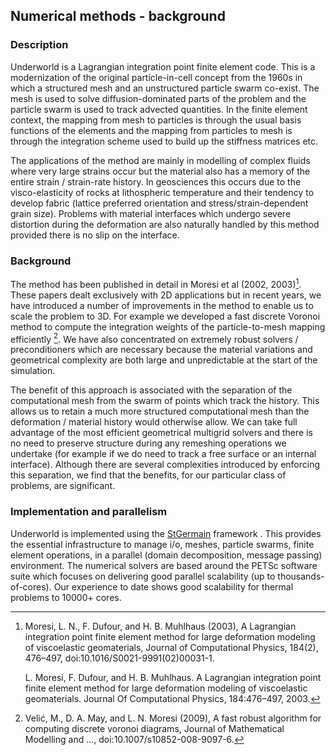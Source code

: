 ## Numerical methods - background

### Description

Underworld is a Lagrangian integration point finite element code. This is a modernization of the original particle-in-cell concept from the 1960s in which a structured mesh and an unstructured particle swarm co-exist. The mesh is used to solve diffusion-dominated parts of the problem and the particle swarm is used to track advected quantities. In the finite element context, the mapping from mesh to particles is through the usual basis functions of the elements and the mapping from particles to mesh is through the integration scheme used to build up the stiffness matrices etc.

The applications of the method are mainly in modelling of complex fluids where very large strains occur but the material also has a memory of the entire strain / strain-rate history. In geosciences this occurs due to the visco-elasticity of rocks at lithospheric temperature and their tendency to develop fabric (lattice preferred orientation and stress/strain-dependent grain size). Problems with material interfaces which undergo severe distortion during the deformation are also naturally handled by this method provided there is no slip on the interface.

### Background

The method has been published in detail in Moresi et al (2002, 2003)[^PIC1]. These papers dealt exclusively with 2D applications but in recent years, we have introduced a number of improvements in the method to enable us to scale the problem to 3D. For example we developed a fast discrete Voronoi method to compute the integration weights of the particle-to-mesh mapping efficiently [^Voronoi]. We have also concentrated on extremely robust solvers / preconditioners which are necessary because the material variations and geometrical complexity are both large and unpredictable at the start of the simulation.

The benefit of this approach is associated with the separation of the computational mesh from the swarm of points which track the history. This allows us to retain a much more structured computational mesh than the deformation / material history would otherwise allow. We can take full advantage of the most efficient geometrical multigrid solvers and there is no need to preserve structure during any remeshing operations we undertake (for example if we do need to track a free surface or an internal interface). Although there are several complexities introduced by enforcing this separation, we find that the benefits, for our particular class of problems, are significant.

### Implementation and parallelism

Underworld is implemented using the [StGermain](http://www.stgermainproject.org) framework . This provides the essential infrastructure to manage i/o, meshes, particle swarms, finite element operations, in a parallel (domain decomposition, message passing) environment. The numerical solvers are based around the PETSc software suite which focuses on delivering good parallel scalability (up to thousands-of-cores). Our experience to date shows good scalability for thermal problems to 10000+ cores.


[^PIC1]:

      Moresi, L. N., F. Dufour, and H. B. Muhlhaus (2003), A Lagrangian integration point finite element method for large deformation modeling of viscoelastic geomaterials, Journal of Computational Physics, 184(2), 476–497, doi:10.1016/S0021-9991(02)00031-1.

      L. Moresi, F. Dufour, and H. B. Muhlhaus. A Lagrangian integration point finite element method for large deformation modeling of viscoelastic geomaterials. Journal Of Computational Physics, 184:476–497, 2003.

[^Voronoi]:

     Velić, M., D. A. May, and L. N. Moresi (2009), A fast robust algorithm for computing discrete voronoi diagrams, Journal of Mathematical Modelling and …, doi:10.1007/s10852-008-9097-6.
